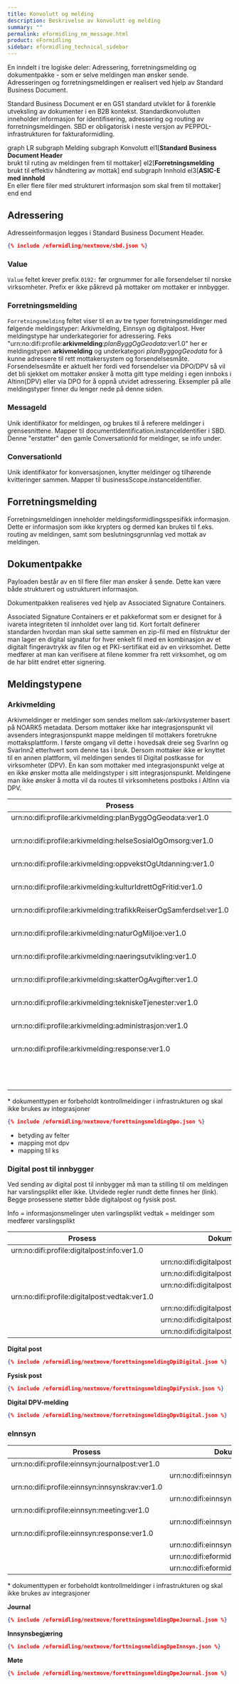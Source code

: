 ```yaml
---
title: Konvolutt og melding
description: Beskrivelse av konvolutt og melding
summary: ""
permalink: eformidling_nm_message.html
product: eFormidling
sidebar: eformidling_technical_sidebar
---
```


En inndelt i tre logiske deler: Adressering, forretningsmelding og dokumentpakke - som er selve meldingen man ønsker sende.
Adresseringen og forretningsmeldingen er realisert ved hjelp av Standard Business Document.


Standard Business Document er en GS1 standard utviklet for å forenkle utveksling av dokumenter i en B2B kontekst. Standardkonvolutten inneholder informasjon for identifisering, adressering og routing av forretningsmeldingen. SBD er obligatorisk i neste versjon av PEPPOL-infrastrukturen for fakturaformidling.

<div class="mermaid">
graph LR
subgraph Melding
  subgraph Konvolutt 
    el1[<b>Standard Business Document Header</b><br/> brukt til ruting av meldingen frem til mottaker]  
    el2[<b>Forretningsmelding</b><br/>brukt til effektiv håndtering av mottak]
  end
  subgraph Innhold
    el3[<b>ASIC-E med innhold</b><br/>En eller flere filer med strukturert informasjon som skal frem til mottaker]
  end
end
</div>


## Adressering

Adresseinformasjon legges i Standard Business Document Header. 

```json
{% include /eformidling/nextmove/sbd.json %}
```

### Value 

```Value``` feltet krever prefix ```0192:``` før orgnummer for alle forsendelser til norske virksomheter. Prefix er ikke påkrevd på mottaker om mottaker er innbygger. 

### Forretningsmelding

```Forretningsmelding``` feltet viser til en av tre typer forretningsmeldinger med følgende meldingstyper: Arkivmelding, Einnsyn og digitalpost. Hver meldingstype har underkategorier for adressering.  Feks "urn:no:difi:profile:**arkivmelding**:*planByggOgGeodata*:ver1.0" her er meldingstypen **arkivmelding** og underkategori *planByggogGeodata* for å kunne adressere til rett mottakersystem og forsendelsesmåte. Forsendelsesmåte er aktuelt her fordi ved forsendelser via DPO/DPV så vil det bli sjekket om mottaker ønsker å motta gitt type melding i egen innboks i Altinn(DPV) eller via DPO for å oppnå utvidet adressering. Eksempler på alle meldingstyper finner du lenger nede på denne siden. 


### MessageId
Unik identifikator for meldingen, og brukes til å referere meldinger i grensesnittene. Mapper til documentIdentification.instanceIdentifier i SBD. Denne "erstatter" den gamle ConversationId for meldinger, se info under. 

### ConversationId
Unik identifikator for konversasjonen, knytter meldinger og tilhørende kvitteringer sammen. Mapper til businessScope.instanceIdentifier.

## Forretningsmelding

Forretningsmeldingen inneholder meldingsformidlingsspesifikk informasjon. Dette er informasjon som ikke krypters og dermed kan brukes til f.eks. routing av meldingen, samt som beslutningsgrunnlag ved mottak av meldingen. 

## Dokumentpakke

Payloaden består av en til flere filer man ønsker å sende. Dette kan være både strukturert og ustrukturert informasjon. 

Dokumentpakken realiseres ved hjelp av Associated Signature Containers.

Associated Signature Containers er et pakkeformat som er designet for å ivareta integriteten til innholdet over lang tid. Kort fortalt definerer standarden hvordan man skal sette sammen en zip-fil med en filstruktur der man lager en digital signatur for hver enkelt fil med en kombinasjon av et digitalt fingeravtrykk av filen og et PKI-sertifikat eid av en virksomhet. Dette medfører at man kan verifisere at filene kommer fra rett virksomhet, og om de har blitt endret etter signering.


## Meldingstypene


### Arkivmelding

Arkivmeldinger er meldinger som sendes mellom sak-/arkivsystemer basert på NOARK5 metadata. 
Dersom mottaker ikke har integrasjonspunkt vil avsenders integrasjonspunkt mappe meldingen til mottakers foretrukne mottaksplattform. I første omgang vil dette i hovedsak dreie seg SvarInn og SvarInn2 etterhvert som denne tas i bruk. Dersom mottaker ikke er knyttet til en annen plattform, vil meldingen sendes til Digital postkasse for virksomheter (DPV). 
En kan som mottaker med integrasjonspunkt velge at en ikke ønsker motta alle meldingstyper i sitt integrasjonspunkt. Meldingene man ikke ønsker å motta vil da routes til virksomhetens postboks i AltInn via DPV.


| Prosess | Dokumenttype | 
|---------|--------------|
|urn:no:difi:profile:arkivmelding:planByggOgGeodata:ver1.0 | |
|  |urn:no:difi:arkivmelding:xsd::arkivmelding |
|urn:no:difi:profile:arkivmelding:helseSosialOgOmsorg:ver1.0 | |
|  |urn:no:difi:arkivmelding:xsd::arkivmelding |
|urn:no:difi:profile:arkivmelding:oppvekstOgUtdanning:ver1.0 | |
|  |urn:no:difi:arkivmelding:xsd::arkivmelding |
|urn:no:difi:profile:arkivmelding:kulturIdrettOgFritid:ver1.0 | |
|  |urn:no:difi:arkivmelding:xsd::arkivmelding |
|urn:no:difi:profile:arkivmelding:trafikkReiserOgSamferdsel:ver1.0 | |
|  |urn:no:difi:arkivmelding:xsd::arkivmelding |
|urn:no:difi:profile:arkivmelding:naturOgMiljoe:ver1.0 | |
|  |urn:no:difi:arkivmelding:xsd::arkivmelding |
|urn:no:difi:profile:arkivmelding:naeringsutvikling:ver1.0 | |
|  |urn:no:difi:arkivmelding:xsd::arkivmelding |
|urn:no:difi:profile:arkivmelding:skatterOgAvgifter:ver1.0 | |
|  |urn:no:difi:arkivmelding:xsd::arkivmelding |
|urn:no:difi:profile:arkivmelding:tekniskeTjenester:ver1.0 | |
|  |urn:no:difi:arkivmelding:xsd::arkivmelding |
|urn:no:difi:profile:arkivmelding:administrasjon:ver1.0 | |
|  |urn:no:difi:arkivmelding:xsd::arkivmelding |
|urn:no:difi:profile:arkivmelding:response:ver1.0 | | 
|  |urn:no:difi:arkivmelding:xsd::arkivmelding_kvittering |
|  |urn:no:difi:eformidling:xsd::status\* |
|  |urn:no:difi:eformidling:xsd::feil\* |

\* dokumenttypen er forbeholdt kontrollmeldinger i infrastrukturen og skal ikke brukes av integrasjoner


```json
{% include /eformidling/nextmove/forettningsmeldingDpo.json %}
```

- betyding av felter 
- mapping mot dpv
- mapping til ks


### Digital post til innbygger

Ved sending av digital post til innbygger må man ta stilling til om meldingen har varslingsplikt eller ikke. Utvidede regler rundt dette finnes her (link).
Begge prosessene støtter både digitalpost og fysisk post.

Info = informasjonsmelinger uten varlingsplikt
vedtak = meldinger som medfører varslingsplikt

| Prosess | Dokumenttype | 
|---------|--------------|
|urn:no:difi:profile:digitalpost:info:ver1.0 | |
|  |urn:no:difi:digitalpost:xsd:digital::digital|
|  |urn:no:difi:digitalpost:xsd:digital::digital_dpv|
|  |urn:no:difi:digitalpost:xsd:fysisk::print |
|urn:no:difi:profile:digitalpost:vedtak:ver1.0 | |
|  |urn:no:difi:digitalpost:xsd:digital::digital|
|  |urn:no:difi:digitalpost:xsd:digital::digital_dpv|
|  |urn:no:difi:digitalpost:xsd:fysisk::print|


**Digital post**
```json
{% include /eformidling/nextmove/forettningsmeldingDpiDigital.json %}
```

**Fysisk post**

```json
{% include /eformidling/nextmove/forettningsmeldingDpiFysisk.json %}
```

**Digital DPV-melding** 
```json
{% include /eformidling/nextmove/forretningsmeldingDpvDigital.json %}
```

### eInnsyn

| Prosess | Dokumenttype | 
|---------|--------------|
|urn:no:difi:profile:einnsyn:journalpost:ver1.0 | |
|  |urn:no:difi:einnsyn:xsd::publisering |
|urn:no:difi:profile:einnsyn:innsynskrav:ver1.0 | |
|  |urn:no:difi:einnsyn:xsd::innsynskrav |
|urn:no:difi:profile:einnsyn:meeting:ver1.0 |  |
|  |urn:no:difi:einnsyn:xsd::publisering |
|urn:no:difi:profile:einnsyn:response:ver1.0 | |
|  |urn:no:difi:einnsyn:xsd::einnsyn_kvittering |
|  |urn:no:difi:eformidling:xsd::status\* |
|  |urn:no:difi:eformidling:xsd::feil\* |

\* dokumenttypen er forbeholdt kontrollmeldinger i infrastrukturen og skal ikke brukes av integrasjoner

**Journal**

```json
{% include /eformidling/nextmove/forettningsmeldingDpeJournal.json %}
```

**Innsynsbegjæring**

```json
{% include /eformidling/nextmove/forttningsmeldingDpeInnsyn.json %}
```

**Møte**
```json
{% include /eformidling/nextmove/forettningsmeldingDpeJournal.json %}
```





